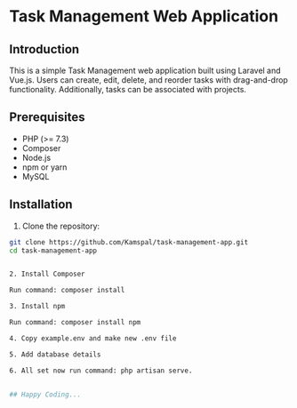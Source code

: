 # Task Management Web Application

## Introduction

This is a simple Task Management web application built using Laravel and Vue.js. Users can create, edit, delete, and reorder tasks with drag-and-drop functionality. Additionally, tasks can be associated with projects.

## Prerequisites

- PHP (>= 7.3)
- Composer
- Node.js
- npm or yarn
- MySQL

## Installation

1. Clone the repository:

```bash
git clone https://github.com/Kamspal/task-management-app.git
cd task-management-app


2. Install Composer

Run command: composer install

3. Install npm

Run command: composer install npm

4. Copy example.env and make new .env file

5. Add database details

6. All set now run command: php artisan serve.


## Happy Coding...


